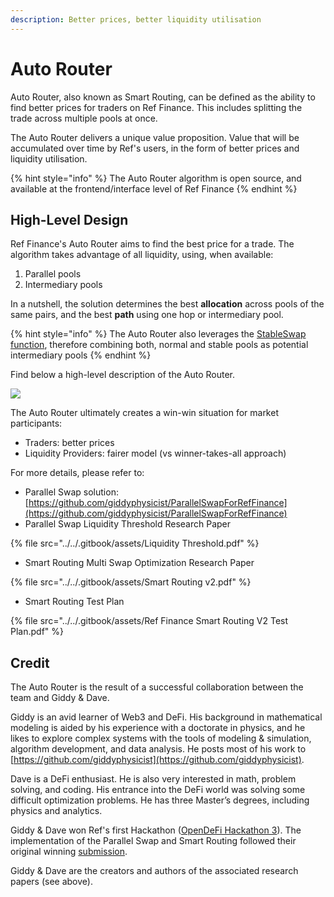 ```yaml
---
description: Better prices, better liquidity utilisation
---
```


# Auto Router

Auto Router, also known as Smart Routing, can be defined as the ability to find better prices for traders on Ref Finance. This includes splitting the trade across multiple pools at once.

The Auto Router delivers a unique value proposition. Value that will be accumulated over time by Ref's users, in the form of better prices and liquidity utilisation.

{% hint style="info" %}
The Auto Router algorithm is open source, and available at the frontend/interface level of Ref Finance
{% endhint %}

## High-Level Design&#x20;

Ref Finance's Auto Router aims to find the best price for a trade. The algorithm takes advantage of all liquidity, using, when available:

1. Parallel pools
2. Intermediary pools

In a nutshell, the solution determines the best **allocation** across pools of the same pairs, and the best **path** using one hop or intermediary pool.

{% hint style="info" %}
The Auto Router also leverages the [StableSwap function](./), therefore combining both, normal and stable pools as potential intermediary pools
{% endhint %}

Find below a high-level description of the Auto Router.

![](../../.gitbook/assets/smart-routing-2.jpg)



The Auto Router ultimately creates a win-win situation for market participants:

* Traders: better prices
* Liquidity Providers: fairer model (vs winner-takes-all approach)

For more details, please refer to:

* Parallel Swap solution: [https://github.com/giddyphysicist/ParallelSwapForRefFinance](https://github.com/giddyphysicist/ParallelSwapForRefFinance)
* Parallel Swap Liquidity Threshold Research Paper

{% file src="../../.gitbook/assets/Liquidity Threshold.pdf" %}

* Smart Routing Multi Swap Optimization Research Paper

{% file src="../../.gitbook/assets/Smart Routing v2.pdf" %}

* Smart Routing Test Plan

{% file src="../../.gitbook/assets/Ref Finance Smart Routing V2 Test Plan.pdf" %}

## **Credit** <a href="#853e" id="853e"></a>

The Auto Router is the result of a successful collaboration between the team and Giddy & Dave.

Giddy is an avid learner of Web3 and DeFi. His background in mathematical modeling is aided by his experience with a doctorate in physics, and he likes to explore complex systems with the tools of modeling & simulation, algorithm development, and data analysis. He posts most of his work to [https://github.com/giddyphysicist](https://github.com/giddyphysicist).

Dave is a DeFi enthusiast. He is also very interested in math, problem solving, and coding. His entrance into the DeFi world was solving some difficult optimization problems. He has three Master’s degrees, including physics and analytics.

Giddy & Dave won Ref's first Hackathon ([OpenDeFi Hackathon 3](https://github.com/near/bounties/issues/64)). The implementation of the Parallel Swap and Smart Routing followed their original winning [submission](https://github.com/giddyphysicist/ParallelSwapForRefFinance).&#x20;

Giddy & Dave are the creators and authors of the associated research papers (see above).
